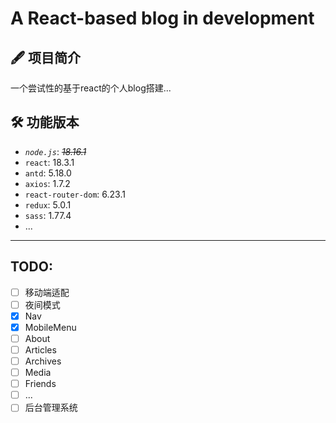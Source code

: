 # **A React-based blog in development**

## 🖋️ 项目简介

一个尝试性的基于react的个人blog搭建...


## 🛠️ 功能版本

- *`node.js`*: ~~*18.16.1*~~
- `react`: 18.3.1
- `antd`: 5.18.0
- `axios`: 1.7.2
- `react-router-dom`: 6.23.1
- `redux`: 5.0.1
- `sass`: 1.77.4
- ...

---
## TODO:
- [ ] 移动端适配
- [ ] 夜间模式
- [x] Nav
- [x] MobileMenu
- [ ] About
- [ ] Articles
- [ ] Archives
- [ ] Media
- [ ] Friends
- [ ] ...
- [ ] 后台管理系统